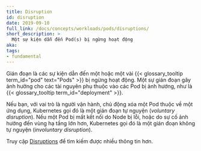 ```yaml
---
title: Disruption
id: disruption
date: 2019-09-10
full_link: /docs/concepts/workloads/pods/disruptions/
short_description: >
  Một sự kiện dẫn đến Pod(s) bị ngừng hoạt động
aka:
tags:
- fundamental
---
```

 Gián đoạn là các sự kiện dẫn đến một hoặc một vài
{{< glossary_tooltip term_id="pod" text="Pods" >}} bị ngừng hoạt động.
Một sự gián đoạn gây ảnh hưởng cho các tài nguyên phụ thuộc vào các Pod bị ảnh hướng,
như là {{< glossary_tooltip term_id="deployment" >}}.

<!--more-->

Nếu bạn, với vai trò là người vận hành, chủ động xóa một Pod thuộc về một ứng dụng,
Kubernetes gọi đó là một gián đoạn tự nguyện (_voluntary disruption_). Nếu một Pod bị mất kết nối
do Node bị lỗi, hoặc do sự cố ảnh hưởng đến vùng hạ tầng lớn hơn,
Kubernetes gọi đó là một gián đoạn không tự nguyện (_involuntary disruption_).

Truy cập [Disruptions](/docs/concepts/workloads/pods/disruptions/) để tìm kiếm được nhiều thông tin hơn.